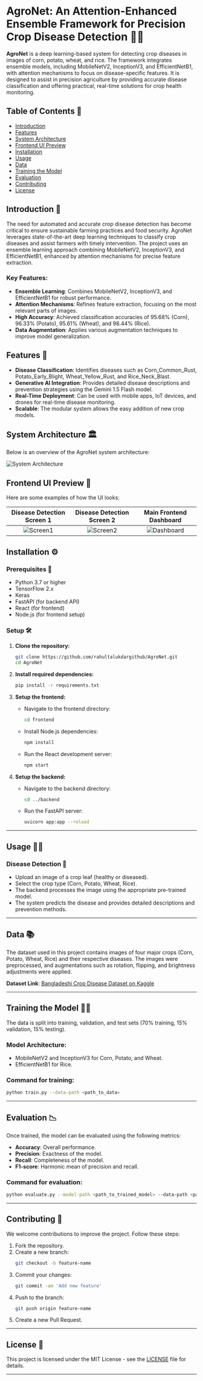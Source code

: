 # AgroNet: An Attention-Enhanced Ensemble Framework for Precision Crop Disease Detection 🌾🤖

**AgroNet** is a deep learning-based system for detecting crop diseases in images of corn, potato, wheat, and rice. The framework integrates ensemble models, including MobileNetV2, InceptionV3, and EfficientNetB1, with attention mechanisms to focus on disease-specific features. It is designed to assist in precision agriculture by providing accurate disease classification and offering practical, real-time solutions for crop health monitoring.

## Table of Contents 📜

- [Introduction](#introduction)
- [Features](#features)
- [System Architecture](#system-architecture)
- [Frontend UI Preview](#frontend-ui-preview)
- [Installation](#installation)
- [Usage](#usage)
- [Data](#data)
- [Training the Model](#training-the-model)
- [Evaluation](#evaluation)
- [Contributing](#contributing)
- [License](#license)

## Introduction 📖

The need for automated and accurate crop disease detection has become critical to ensure sustainable farming practices and food security. AgroNet leverages state-of-the-art deep learning techniques to classify crop diseases and assist farmers with timely intervention. The project uses an ensemble learning approach combining MobileNetV2, InceptionV3, and EfficientNetB1, enhanced by attention mechanisms for precise feature extraction.

### Key Features:
- **Ensemble Learning**: Combines MobileNetV2, InceptionV3, and EfficientNetB1 for robust performance.
- **Attention Mechanisms**: Refines feature extraction, focusing on the most relevant parts of images.
- **High Accuracy**: Achieved classification accuracies of 95.68% (Corn), 96.33% (Potato), 95.61% (Wheat), and 98.44% (Rice).
- **Data Augmentation**: Applies various augmentation techniques to improve model generalization.

## Features 🚀

- **Disease Classification**: Identifies diseases such as Corn_Common_Rust, Potato_Early_Blight, Wheat_Yellow_Rust, and Rice_Neck_Blast.
- **Generative AI Integration**: Provides detailed disease descriptions and prevention strategies using the Gemini 1.5 Flash model.
- **Real-Time Deployment**: Can be used with mobile apps, IoT devices, and drones for real-time disease monitoring.
- **Scalable**: The modular system allows the easy addition of new crop models.

## System Architecture 🏛️

Below is an overview of the AgroNet system architecture:

![System Architecture](./Results/system_architecture.jpg)

## Frontend UI Preview 🎨

Here are some examples of how the UI looks:

| Disease Detection Screen 1 | Disease Detection Screen 2 | Main Frontend Dashboard |
|:---------------------------:|:---------------------------:|:-----------------------:|
| ![Screen1](./Results/fr_end1.png) | ![Screen2](./Results/fr_end2.png) | ![Dashboard](./Results/frontend_ui.png) |

## Installation ⚙️

### Prerequisites 🧰

- Python 3.7 or higher
- TensorFlow 2.x
- Keras
- FastAPI (for backend API)
- React (for frontend)
- Node.js (for frontend setup)

### Setup 🛠️

1. **Clone the repository:**
   ```bash
   git clone https://github.com/rahultalukdargithub/AgroNet.git
   cd AgroNet
   ```

2. **Install required dependencies:**
   ```bash
   pip install -r requirements.txt
   ```

3. **Setup the frontend:**

   - Navigate to the frontend directory:
     ```bash
     cd frontend
     ```

   - Install Node.js dependencies:
     ```bash
     npm install
     ```

   - Run the React development server:
     ```bash
     npm start
     ```

4. **Setup the backend:**

   - Navigate to the backend directory:
     ```bash
     cd ../backend
     ```

   - Run the FastAPI server:
     ```bash
     uvicorn app:app --reload
     ```

---

## Usage 🧑‍💻

### Disease Detection 🌱

- Upload an image of a crop leaf (healthy or diseased).
- Select the crop type (Corn, Potato, Wheat, Rice).
- The backend processes the image using the appropriate pre-trained model.
- The system predicts the disease and provides detailed descriptions and prevention methods.

---

## Data 📚

The dataset used in this project contains images of four major crops (Corn, Potato, Wheat, Rice) and their respective diseases. The images were preprocessed, and augmentations such as rotation, flipping, and brightness adjustments were applied.

**Dataset Link**: [Bangladeshi Crop Disease Dataset on Kaggle](https://www.kaggle.com/datasets/arafathussain/crop-disease-dataset)

---

## Training the Model 🏋️‍♂️

The data is split into training, validation, and test sets (70% training, 15% validation, 15% testing).

### Model Architecture:

- MobileNetV2 and InceptionV3 for Corn, Potato, and Wheat.
- EfficientNetB1 for Rice.

### Command for training:
```bash
python train.py --data-path <path_to_data>
```

---

## Evaluation 📉

Once trained, the model can be evaluated using the following metrics:

- **Accuracy**: Overall performance.
- **Precision**: Exactness of the model.
- **Recall**: Completeness of the model.
- **F1-score**: Harmonic mean of precision and recall.

### Command for evaluation:
```bash
python evaluate.py --model-path <path_to_trained_model> --data-path <path_to_test_data>
```

---

## Contributing 🤝

We welcome contributions to improve the project. Follow these steps:

1. Fork the repository.
2. Create a new branch:
   ```bash
   git checkout -b feature-name
   ```
3. Commit your changes:
   ```bash
   git commit -am 'Add new feature'
   ```
4. Push to the branch:
   ```bash
   git push origin feature-name
   ```
5. Create a new Pull Request.

---

## License 📄

This project is licensed under the MIT License - see the [LICENSE](LICENSE) file for details.

---

